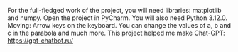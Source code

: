 For the full-fledged work of the project, you will need libraries: matplotlib and numpy.
Open the project in PyCharm.
You will also need Python 3.12.0.
Moving: Arrow keys on the keyboard.
You can change the values of a, b and c in the parabola and much more.
This project helped me make Chat-GPT: https://gpt-chatbot.ru/
